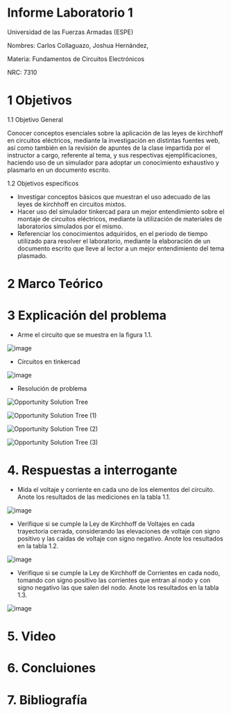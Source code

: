 # Informe Laboratorio 1 

Universidad de las Fuerzas Armadas (ESPE)

Nombres: Carlos Collaguazo, Joshua Hernández, 

Materia: Fundamentos de Circuitos Electrónicos

NRC: 7310

# 1 Objetivos

1.1 Objetivo General

Conocer conceptos esenciales sobre la aplicación de las leyes de kirchhoff en circuitos eléctricos, mediante la investigación en distintas fuentes web, así como también en la revisión de apuntes de la clase impartida por el instructor a cargo, referente al tema, y sus respectivas ejemplificaciones, haciendo uso de un simulador para adoptar un conocimiento exhaustivo y plasmarlo en un documento escrito.

1.2 Objetivos específicos

* Investigar conceptos básicos que muestran el uso adecuado de las leyes de kirchhoff en circuitos mixtos.
* Hacer uso del simulador tinkercad para un mejor entendimiento sobre el montaje de circuitos eléctricos, mediante la utilización de materiales de laboratorios simulados por el mismo.
* Referenciar los conocimientos adquiridos, en el periodo de tiempo utilizado para resolver el laboratorio, mediante la elaboración de un documento escrito que lleve al lector a un mejor entendimiento del tema plasmado.

# 2 Marco Teórico


















# 3 Explicación del problema

* Arme el circuito que se muestra en la figura 1.1.

![image](https://user-images.githubusercontent.com/105675868/169567134-c9549358-ce54-4c52-86f3-9d3104ae4fe8.png)


* Circuitos en tinkercad

![image](https://user-images.githubusercontent.com/105675868/169567238-c303beb2-5153-4d7e-b7f7-02cd4154aa8d.png)

* Resolución de problema

![Opportunity Solution Tree](https://user-images.githubusercontent.com/105715717/169569629-817a175a-e4d0-47f7-8966-e06d6ef87d80.jpg)

![Opportunity Solution Tree (1)](https://user-images.githubusercontent.com/105715717/169569659-edaf5823-ce00-418e-9084-8cc933e94173.jpg)

![Opportunity Solution Tree (2)](https://user-images.githubusercontent.com/105715717/169569702-c45d7904-14bd-4194-bb58-d96ce1349354.jpg)

![Opportunity Solution Tree (3)](https://user-images.githubusercontent.com/105715717/169569733-16153326-0295-446f-9503-5fc6a5c3ff58.jpg)


# 4. Respuestas a interrogante

* Mida el voltaje y corriente en cada uno de los elementos del circuito. Anote los
resultados de las mediciones en la tabla 1.1.

![image](https://user-images.githubusercontent.com/105675868/169567611-aa5e6890-5c1c-46ac-8be7-89fbe825c03e.png)

* Verifique si se cumple la Ley de Kirchhoff de Voltajes en cada trayectoria cerrada,
considerando las elevaciones de voltaje con signo positivo y las caídas de voltaje con
signo negativo. Anote los resultados en la tabla 1.2.

![image](https://user-images.githubusercontent.com/105675868/169567742-108c2332-f861-4820-9b43-68c7d82582e5.png)

* Verifique si se cumple la Ley de Kirchhoff de Corrientes en cada nodo, tomando
con signo positivo las corrientes que entran al nodo y con signo negativo las que salen
del nodo. Anote los resultados en la tabla 1.3.

![image](https://user-images.githubusercontent.com/105675868/169567909-8faf0e3b-0617-487c-96a4-412dd4f3d799.png)


# 5. Video

# 6. Concluiones

# 7. Bibliografía


























